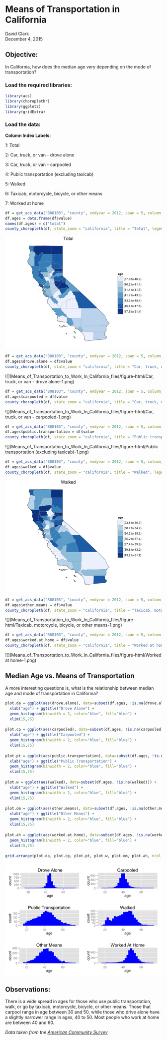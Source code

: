 # Means of Transportation in California
David Clark  
December 4, 2015  

## Objective:
In California, how does the median age very depending on the mode of transportation?

### Load the required libraries:


```r
library(acs)
library(choroplethr)
library(ggplot2)
library(gridExtra)
```

### Load the data:

**Column Index Labels:**

1: Total

2: Car, truck, or van - drove alone

3: Car, truck, or van - carpooled

4: Public transportation (excluding taxicab)

5: Walked

6: Taxicab, motorcycle, bicycle, or other means

7: Worked at home


```r
df = get_acs_data("B08103", "county", endyear = 2012, span = 5, column_idx = 1)[[1]]
df.ages = data.frame(df$value)
names(df.ages) = c("total")
county_choropleth(df, state_zoom = "california", title = "Total", legend = "age")
```

![](Means_of_Transportation_to_Work_In_California_files/figure-html/Total-1.png) 


```r
df = get_acs_data("B08103", "county", endyear = 2012, span = 5, column_idx = 2)[[1]]
df.ages$drove.alone = df$value
county_choropleth(df, state_zoom = "california", title = "Car, truck, or van - drove alone", legend = "age")
```

![](Means_of_Transportation_to_Work_In_California_files/figure-html/Car, truck, or van - drove alone-1.png) 


```r
df = get_acs_data("B08103", "county", endyear = 2012, span = 5, column_idx = 3)[[1]]
df.ages$carpooled = df$value
county_choropleth(df, state_zoom = "california", title = "Car, truck, or van - carpooled", legend = "age")
```

![](Means_of_Transportation_to_Work_In_California_files/figure-html/Car, truck, or van - carpooled-1.png) 


```r
df = get_acs_data("B08103", "county", endyear = 2012, span = 5, column_idx = 4)[[1]]
df.ages$public.transportation = df$value
county_choropleth(df, state_zoom = "california", title = "Public transportation (excluding taxicab)", legend = "age")
```

![](Means_of_Transportation_to_Work_In_California_files/figure-html/Public transportation (excluding taxicab)-1.png) 


```r
df = get_acs_data("B08103", "county", endyear = 2012, span = 5, column_idx = 5)[[1]]
df.ages$walked = df$value
county_choropleth(df, state_zoom = "california", title = "Walked", legend = "age")
```

![](Means_of_Transportation_to_Work_In_California_files/figure-html/Walked-1.png) 


```r
df = get_acs_data("B08103", "county", endyear = 2012, span = 5, column_idx = 6)[[1]]
df.ages$other.means = df$value
county_choropleth(df, state_zoom = "california", title = "Taxicab, motorcycle, bicycle, or other means", legend = "age")
```

![](Means_of_Transportation_to_Work_In_California_files/figure-html/Taxicab, motorcycle, bicycle, or other means-1.png) 


```r
df = get_acs_data("B08103", "county", endyear = 2012, span = 5, column_idx = 7)[[1]]
df.ages$worked.at.home = df$value
county_choropleth(df, state_zoom = "california", title = "Worked at home", legend = "age")
```

![](Means_of_Transportation_to_Work_In_California_files/figure-html/Worked at home-1.png) 

## Median Age vs. Means of Transportation
A more interesting questions is, what is the relationship between median age and mode of transportation in California?


```r
plot.da = ggplot(aes(drove.alone), data=subset(df.ages, !is.na(drove.alone))) + 
  xlab("age") + ggtitle("Drove Alone") +
  geom_histogram(binwidth = 2, color="blue", fill="blue") +
  xlim(15,75)

plot.cp = ggplot(aes(carpooled), data=subset(df.ages, !is.na(carpooled))) + 
  xlab("age") + ggtitle("Carpooled") +
  geom_histogram(binwidth = 2, color="blue", fill="blue") + 
  xlim(15,75)

plot.pt = ggplot(aes(public.transportation), data=subset(df.ages, !is.na(public.transportation))) + 
  xlab("age") + ggtitle("Public Transportation") +
  geom_histogram(binwidth = 2, color="blue", fill="blue") + 
  xlim(15,75)

plot.w = ggplot(aes(walked), data=subset(df.ages, !is.na(walked))) + 
  xlab("age") + ggtitle("Walked") + 
  geom_histogram(binwidth = 2, color="blue", fill="blue") +
  xlim(15,75)

plot.om = ggplot(aes(other.means), data=subset(df.ages, !is.na(other.means))) + 
  xlab("age") + ggtitle("Other Means") +
  geom_histogram(binwidth = 2, color="blue", fill="blue") + 
  xlim(15,75)
  
plot.ah = ggplot(aes(worked.at.home), data=subset(df.ages, !is.na(worked.at.home))) + xlab("age") + ggtitle("Worked At Home") +
  geom_histogram(binwidth = 2, color="blue", fill="blue") + 
  xlim(15,75)
  
grid.arrange(plot.da, plot.cp, plot.pt, plot.w, plot.om, plot.ah, ncol = 2, nrow=3)
```

![](Means_of_Transportation_to_Work_In_California_files/figure-html/unnamed-chunk-2-1.png) 

## Observations:
There is a wide spread in ages for those who use public transportation, walk, or go by taxicab, motorcycle, bicycle, or other means. Those that carpool range in age between 30 and 50, while those who drive alone have a slightly narrower range in ages, 40 to 50. Most people who work at home are between 40 and 60.




*Data taken from the [American Community Survey](http://factfinder.census.gov/faces/nav/jsf/pages/programs.xhtml?program=acs)*
